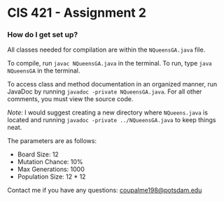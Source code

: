 # CIS 421 - Assignment 2 #

### How do I get set up? ###
All classes needed for compilation are within the `NQueensGA.java` file.

To compile, run `javac NQueensGA.java` in the terminal.
To run, type `java NQueensGA` in the terminal.

To access class and method documentation in an organized manner, run JavaDoc by running `javadoc -private NQueensGA.java`. For all other comments, you must view the source code. 

*Note:* I would suggest creating a new directory where `NQueens.java` is located and running `javadoc -private ../NQueensGA.java` to keep things neat.

The parameters are as follows:

- Board Size: 12
- Mutation Chance: 10%
- Max Generations: 1000
- Population Size: 12 * 12

Contact me if you have any questions: [coupalme198@potsdam.edu](mailto:coupalme198@potsdam.edu)